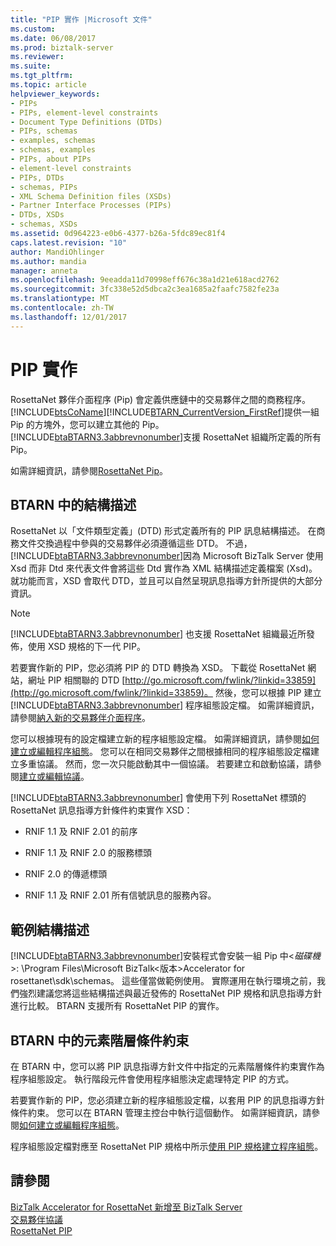 ```yaml
---
title: "PIP 實作 |Microsoft 文件"
ms.custom: 
ms.date: 06/08/2017
ms.prod: biztalk-server
ms.reviewer: 
ms.suite: 
ms.tgt_pltfrm: 
ms.topic: article
helpviewer_keywords:
- PIPs
- PIPs, element-level constraints
- Document Type Definitions (DTDs)
- PIPs, schemas
- examples, schemas
- schemas, examples
- PIPs, about PIPs
- element-level constraints
- PIPs, DTDs
- schemas, PIPs
- XML Schema Definition files (XSDs)
- Partner Interface Processes (PIPs)
- DTDs, XSDs
- schemas, XSDs
ms.assetid: 0d964223-e0b6-4377-b26a-5fdc89ec81f4
caps.latest.revision: "10"
author: MandiOhlinger
ms.author: mandia
manager: anneta
ms.openlocfilehash: 9eeadda11d70998eff676c38a1d21e618acd2762
ms.sourcegitcommit: 3fc338e52d5dbca2c3ea1685a2faafc7582fe23a
ms.translationtype: MT
ms.contentlocale: zh-TW
ms.lasthandoff: 12/01/2017
---
```

# <a name="pip-implementation"></a>PIP 實作
RosettaNet 夥伴介面程序 (Pip) 會定義供應鏈中的交易夥伴之間的商務程序。 [!INCLUDE[btsCoName](../../includes/btsconame-md.md)][!INCLUDE[BTARN_CurrentVersion_FirstRef](../../includes/btarn-currentversion-firstref-md.md)]提供一組 Pip 的方塊外，您可以建立其他的 Pip。 [!INCLUDE[btaBTARN3.3abbrevnonumber](../../includes/btabtarn3-3abbrevnonumber-md.md)]支援 RosettaNet 組織所定義的所有 Pip。  
  
 如需詳細資訊，請參閱[RosettaNet Pip](../../adapters-and-accelerators/accelerator-rosettanet/rosettanet-pips.md)。  
  
## <a name="schemas-in-btarn"></a>BTARN 中的結構描述  
 RosettaNet 以「文件類型定義」(DTD) 形式定義所有的 PIP 訊息結構描述。 在商務文件交換過程中參與的交易夥伴必須遵循這些 DTD。 不過，[!INCLUDE[btaBTARN3.3abbrevnonumber](../../includes/btabtarn3-3abbrevnonumber-md.md)]因為 Microsoft BizTalk Server 使用 Xsd 而非 Dtd 來代表文件會將這些 Dtd 實作為 XML 結構描述定義檔案 (Xsd)。 就功能而言，XSD 會取代 DTD，並且可以自然呈現訊息指導方針所提供的大部分資訊。  
  
> [!NOTE]
>  [!INCLUDE[btaBTARN3.3abbrevnonumber](../../includes/btabtarn3-3abbrevnonumber-md.md)] 也支援 RosettaNet 組織最近所發佈，使用 XSD 規格的下一代 PIP。  
  
 若要實作新的 PIP，您必須將 PIP 的 DTD 轉換為 XSD。 下載從 RosettaNet 網站，網址 PIP 相關聯的 DTD [http://go.microsoft.com/fwlink/?linkid=33859](http://go.microsoft.com/fwlink/?linkid=33859)。 然後，您可以根據 PIP 建立 [!INCLUDE[btaBTARN3.3abbrevnonumber](../../includes/btabtarn3-3abbrevnonumber-md.md)] 程序組態設定檔。 如需詳細資訊，請參閱[納入新的交易夥伴介面程序](../../adapters-and-accelerators/accelerator-rosettanet/incorporating-a-new-partner-interface-process.md)。  
  
 您可以根據現有的設定檔建立新的程序組態設定檔。 如需詳細資訊，請參閱[如何建立或編輯程序組態](../../adapters-and-accelerators/accelerator-rosettanet/how-to-create-or-edit-a-process-configuration.md)。 您可以在相同交易夥伴之間根據相同的程序組態設定檔建立多重協議。 然而，您一次只能啟動其中一個協議。 若要建立和啟動協議，請參閱[建立或編輯協議](../../adapters-and-accelerators/accelerator-rosettanet/creating-or-editing-an-agreement.md)。  
  
 [!INCLUDE[btaBTARN3.3abbrevnonumber](../../includes/btabtarn3-3abbrevnonumber-md.md)] 會使用下列 RosettaNet 標頭的 RosettaNet 訊息指導方針條件約束實作 XSD：  
  
-   RNIF 1.1 及 RNIF 2.01 的前序  
  
-   RNIF 1.1 及 RNIF 2.0 的服務標頭  
  
-   RNIF 2.0 的傳遞標頭  
  
-   RNIF 1.1 及 RNIF 2.01 所有信號訊息的服務內容。  
  
## <a name="sample-schemas"></a>範例結構描述  
 [!INCLUDE[btaBTARN3.3abbrevnonumber](../../includes/btabtarn3-3abbrevnonumber-md.md)]安裝程式會安裝一組 Pip 中\<*磁碟機*\>: \Program Files\Microsoft BizTalk\<版本\>Accelerator for rosettanet\sdk\schemas。 這些僅當做範例使用。 實際運用在執行環境之前，我們強烈建議您將這些結構描述與最近發佈的 RosettaNet PIP 規格和訊息指導方針進行比較。 BTARN 支援所有 RosettaNet PIP 的實作。  
  
## <a name="element-level-constraints-in-btarn"></a>BTARN 中的元素階層條件約束  
 在 BTARN 中，您可以將 PIP 訊息指導方針文件中指定的元素階層條件約束實作為程序組態設定。 執行階段元件會使用程序組態決定處理特定 PIP 的方式。  
  
 若要實作新的 PIP，您必須建立新的程序組態設定檔，以套用 PIP 的訊息指導方針條件約束。 您可以在 BTARN 管理主控台中執行這個動作。 如需詳細資訊，請參閱[如何建立或編輯程序組態](../../adapters-and-accelerators/accelerator-rosettanet/how-to-create-or-edit-a-process-configuration.md)。  
  
 程序組態設定檔對應至 RosettaNet PIP 規格中所示[使用 PIP 規格建立程序組態](../../adapters-and-accelerators/accelerator-rosettanet/using-the-pip-specification-to-create-a-process-configuration.md)。  
  
## <a name="see-also"></a>請參閱  
 [BizTalk Accelerator for RosettaNet 新增至 BizTalk Server](../../adapters-and-accelerators/accelerator-rosettanet/what-biztalk-accelerator-for-rosettanet-adds-to-biztalk-server.md)   
 [交易夥伴協議](../../adapters-and-accelerators/accelerator-rosettanet/trading-partner-agreements.md)   
 [RosettaNet PIP](../../adapters-and-accelerators/accelerator-rosettanet/rosettanet-pips.md)